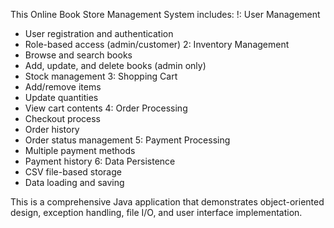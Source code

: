 This Online Book Store Management System includes:
!: User Management
- User registration and authentication
- Role-based access (admin/customer)
2: Inventory Management
- Browse and search books
- Add, update, and delete books (admin only)
- Stock management
3: Shopping Cart
- Add/remove items
- Update quantities
- View cart contents
4: Order Processing
- Checkout process
- Order history
- Order status management
5: Payment Processing
- Multiple payment methods
- Payment history
6: Data Persistence
- CSV file-based storage
- Data loading and saving
  
This is a comprehensive Java application that demonstrates object-oriented design, exception handling, file I/O, and user interface implementation.
